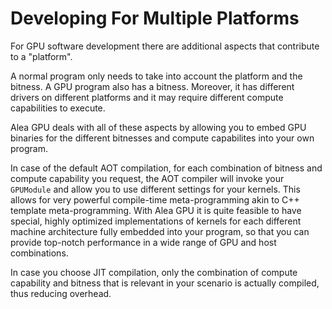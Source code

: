 # Developing For Multiple Platforms

For GPU software development there are additional aspects that contribute to a "platform".

A normal program only needs to take into account the platform and the bitness. A GPU program also has a bitness. Moreover, it has different drivers on different platforms and it may require different compute capabilities to execute. 

Alea GPU deals with all of these aspects by allowing you to embed GPU binaries for the different bitnesses and compute capabilites into your own program.

In case of the default AOT compilation, for each combination of bitness and compute capability you request, the AOT compiler will invoke your `GPUModule` and allow you to use different settings for your kernels. This allows for very powerful compile-time meta-programming akin to C++ template meta-programming. With Alea GPU it is quite feasible to have special, highly optimized implementations of kernels for each different machine architecture fully embedded into your program, so that you can provide top-notch performance in a wide range of GPU and host combinations.

In case you choose JIT compilation, only the combination of compute capability and bitness that is relevant in your scenario is actually compiled, thus reducing overhead.